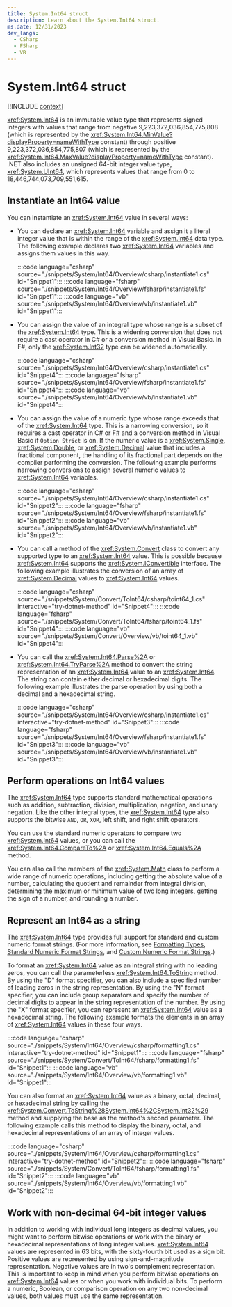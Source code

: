 ```yaml
---
title: System.Int64 struct
description: Learn about the System.Int64 struct.
ms.date: 12/31/2023
dev_langs:
  - CSharp
  - FSharp
  - VB
---
```

# System.Int64 struct

[!INCLUDE [context](includes/context.md)]

<xref:System.Int64> is an immutable value type that represents signed integers with values that range from negative 9,223,372,036,854,775,808 (which is represented by the <xref:System.Int64.MinValue?displayProperty=nameWithType> constant) through positive 9,223,372,036,854,775,807 (which is represented by the <xref:System.Int64.MaxValue?displayProperty=nameWithType> constant). .NET also includes an unsigned 64-bit integer value type, <xref:System.UInt64>, which represents values that range from 0 to 18,446,744,073,709,551,615.

## Instantiate an Int64 value

You can instantiate an <xref:System.Int64> value in several ways:

- You can declare an <xref:System.Int64> variable and assign it a literal integer value that is within the range of the <xref:System.Int64> data type. The following example declares two <xref:System.Int64> variables and assigns them values in this way.

  :::code language="csharp" source="./snippets/System/Int64/Overview/csharp/instantiate1.cs" id="Snippet1":::
  :::code language="fsharp" source="./snippets/System/Int64/Overview/fsharp/instantiate1.fs" id="Snippet1":::
  :::code language="vb" source="./snippets/System/Int64/Overview/vb/instantiate1.vb" id="Snippet1":::

- You can assign the value of an integral type whose range is a subset of the <xref:System.Int64> type. This is a widening conversion that does not require a cast operator in C# or a conversion method in Visual Basic. In F#, only the <xref:System.Int32> type can be widened automatically.

  :::code language="csharp" source="./snippets/System/Int64/Overview/csharp/instantiate1.cs" id="Snippet4":::
  :::code language="fsharp" source="./snippets/System/Int64/Overview/fsharp/instantiate1.fs" id="Snippet4":::
  :::code language="vb" source="./snippets/System/Int64/Overview/vb/instantiate1.vb" id="Snippet4":::

- You can assign the value of a numeric type whose range exceeds that of the <xref:System.Int64> type. This is a narrowing conversion, so it requires a cast operator in C# or F# and a conversion method in Visual Basic if `Option Strict` is on. If the numeric value is a <xref:System.Single>, <xref:System.Double>, or <xref:System.Decimal> value that includes a fractional component, the handling of its fractional part depends on the compiler performing the conversion. The following example performs narrowing conversions to assign several numeric values to <xref:System.Int64> variables.

  :::code language="csharp" source="./snippets/System/Int64/Overview/csharp/instantiate1.cs" id="Snippet2":::
  :::code language="fsharp" source="./snippets/System/Int64/Overview/fsharp/instantiate1.fs" id="Snippet2":::
  :::code language="vb" source="./snippets/System/Int64/Overview/vb/instantiate1.vb" id="Snippet2":::

- You can call a method of the <xref:System.Convert> class to convert any supported type to an <xref:System.Int64> value. This is possible because <xref:System.Int64> supports the <xref:System.IConvertible> interface. The following example illustrates the conversion of an array of <xref:System.Decimal> values to <xref:System.Int64> values.

  :::code language="csharp" source="./snippets/System/Convert/ToInt64/csharp/toint64_1.cs" interactive="try-dotnet-method" id="Snippet4":::
  :::code language="fsharp" source="./snippets/System/Convert/ToInt64/fsharp/toint64_1.fs" id="Snippet4":::
  :::code language="vb" source="./snippets/System/Convert/Overview/vb/toint64_1.vb" id="Snippet4":::

- You can call the <xref:System.Int64.Parse%2A> or <xref:System.Int64.TryParse%2A> method to convert the string representation of an <xref:System.Int64> value to an <xref:System.Int64>. The string can contain either decimal or hexadecimal digits. The following example illustrates the parse operation by using both a decimal and a hexadecimal string.

  :::code language="csharp" source="./snippets/System/Int64/Overview/csharp/instantiate1.cs" interactive="try-dotnet-method" id="Snippet3":::
  :::code language="fsharp" source="./snippets/System/Int64/Overview/fsharp/instantiate1.fs" id="Snippet3":::
  :::code language="vb" source="./snippets/System/Int64/Overview/vb/instantiate1.vb" id="Snippet3":::

## Perform operations on Int64 values

The <xref:System.Int64> type supports standard mathematical operations such as addition, subtraction, division, multiplication, negation, and unary negation. Like the other integral types, the <xref:System.Int64> type also supports the bitwise `AND`, `OR`, `XOR`, left shift, and right shift operators.

You can use the standard numeric operators to compare two <xref:System.Int64> values, or you can call the <xref:System.Int64.CompareTo%2A> or <xref:System.Int64.Equals%2A> method.

You can also call the members of the <xref:System.Math> class to perform a wide range of numeric operations, including getting the absolute value of a number, calculating the quotient and remainder from integral division, determining the maximum or minimum value of two long integers, getting the sign of a number, and rounding a number.

## Represent an Int64 as a string

The <xref:System.Int64> type provides full support for standard and custom numeric format strings. (For more information, see [Formatting Types](../../standard/base-types/formatting-types.md), [Standard Numeric Format Strings](../../standard/base-types/standard-numeric-format-strings.md), and [Custom Numeric Format Strings](../../standard/base-types/custom-numeric-format-strings.md).)

To format an <xref:System.Int64> value as an integral string with no leading zeros, you can call the parameterless <xref:System.Int64.ToString> method. By using the "D" format specifier, you can also include a specified number of leading zeros in the string representation. By using the "N" format specifier, you can include group separators and specify the number of decimal digits to appear in the string representation of the number. By using the "X" format specifier, you can represent an <xref:System.Int64> value as a hexadecimal string. The following example formats the elements in an array of <xref:System.Int64> values in these four ways.

:::code language="csharp" source="./snippets/System/Int64/Overview/csharp/formatting1.cs" interactive="try-dotnet-method" id="Snippet1":::
:::code language="fsharp" source="./snippets/System/Convert/ToInt64/fsharp/formatting1.fs" id="Snippet1":::
:::code language="vb" source="./snippets/System/Int64/Overview/vb/formatting1.vb" id="Snippet1":::

You can also format an <xref:System.Int64> value as a binary, octal, decimal, or hexadecimal string by calling the <xref:System.Convert.ToString%28System.Int64%2CSystem.Int32%29> method and supplying the base as the method's second parameter. The following example calls this method to display the binary, octal, and hexadecimal representations of an array of integer values.

:::code language="csharp" source="./snippets/System/Int64/Overview/csharp/formatting1.cs" interactive="try-dotnet-method" id="Snippet2":::
:::code language="fsharp" source="./snippets/System/Convert/ToInt64/fsharp/formatting1.fs" id="Snippet2":::
:::code language="vb" source="./snippets/System/Int64/Overview/vb/formatting1.vb" id="Snippet2":::

## Work with non-decimal 64-bit integer values

In addition to working with individual long integers as decimal values, you might want to perform bitwise operations or work with the binary or hexadecimal representations of long integer values. <xref:System.Int64> values are represented in 63 bits, with the sixty-fourth bit used as a sign bit. Positive values are represented by using sign-and-magnitude representation. Negative values are in two's complement representation. This is important to keep in mind when you perform bitwise operations on <xref:System.Int64> values or when you work with individual bits. To perform a numeric, Boolean, or comparison operation on any two non-decimal values, both values must use the same representation.
